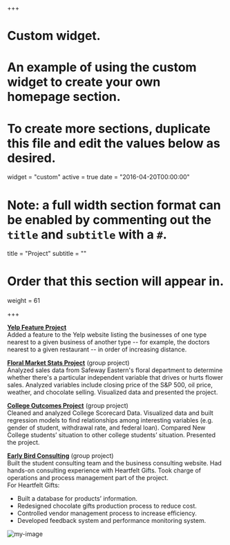 +++
# Custom widget.
# An example of using the custom widget to create your own homepage section.
# To create more sections, duplicate this file and edit the values below as desired.
widget = "custom"
active = true
date = "2016-04-20T00:00:00"

# Note: a full width section format can be enabled by commenting out the `title` and `subtitle` with a `#`.
title = "Project"
subtitle = ""

# Order that this section will appear in.
weight = 61

+++

[**Yelp Feature Project**](https://github.com/xiaotaichai/Yelp_feature_project)     
Added a feature to the Yelp website listing the businesses of one type nearest to a given
business of another type -- for example, the doctors nearest to a given restaurant -- in
order of increasing distance.


[**Floral Market Stats Project**](https://github.com/xiaotaichai/floral_market_stats_project) (group project)    
Analyzed sales data from Safeway Eastern's floral department to determine whether
there's a particular independent variable that drives or hurts flower sales. Analyzed
variables include closing price of the S&P 500, oil price, weather, and chocolate selling.
Visualized data and presented the project.



[**College Outcomes Project**](https://github.com/xiaotaichai/R_project/tree/master/College_Outcome_Project) (group project)   
Cleaned and analyzed College Scorecard Data. Visualized data and built regression
models to find relationships among interesting variables (e.g. gender of student,
withdrawal rate, and federal loan). Compared New College students’ situation to
other college students’ situation. Presented the project.


[**Early Bird Consulting**](https://earlybirdconsulting.weebly.com/operations.html)  (group project)  
Built the student consulting team and the business consulting website. Had hands-on consulting experience with Heartfelt Gifts. Took charge of operations and process management part of the project.  
For Heartfelt Gifts:  
- Built a database for products’ information.   
- Redesigned chocolate gifts production process to reduce cost.   
- Controlled vendor management process to increase efficiency.   
- Developed feedback system and performance monitoring system.  

![my-image](/img/gift.JPG)
